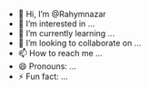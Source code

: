 - 👋 Hi, I’m @Rahymnazar
- 👀 I’m interested in ...
- 🌱 I’m currently learning ...
- 💞️ I’m looking to collaborate on ...
- 📫 How to reach me ...
- 😄 Pronouns: ...
- ⚡ Fun fact: ...

<!---
Rahymnazar/Rahymnazar is a ✨ special ✨ repository because its `README.md` (this file) appears on your GitHub profile.
You can click the Preview link to take a look at your changes.
--->
